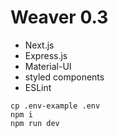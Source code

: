 # Weaver 0.3
 
- Next.js
- Express.js
- Material-UI
- styled components
- ESLint

```
cp .env-example .env
npm i 
npm run dev
```
